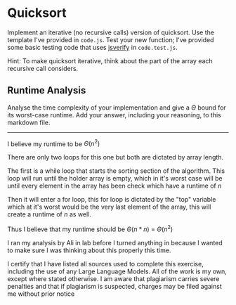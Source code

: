 # Quicksort

Implement an iterative (no recursive calls) version of quicksort. Use the
template I've provided in `code.js`. Test your new function; I've provided some
basic testing code that uses [jsverify](https://jsverify.github.io/) in
`code.test.js`.

Hint: To make quicksort iterative, think about the part of the array each
recursive call considers.

## Runtime Analysis

Analyse the time complexity of your implementation and give a $\Theta$ bound for
its worst-case runtime. Add your answer, including your reasoning, to this
markdown file.

-----------------------------------------------------------------------------------------

I believe my runtime to be $\Theta(n^2)$

There are only two loops for this one but both are dictated by array length.

The first is a while loop that starts the sorting section of the algorithm.  This loop will run until the holder array is empty, which in it's worst case will be until every element in the array has been check which have a runtime of $n$

Then it will enter a for loop, this for loop is dictated by the "top" variable which at it's worst would be the very last element of the array, this will create a runtime of $n$ as well.

Thus I believe that my runtime should be $\Theta(n*n)$ = $\Theta(n^2)$

I ran my analysis by Ali in lab before I turned anything in because I wanted to make sure I was thinking about this properly this time.

I certify that I have listed all sources used to complete this exercise, including the use of any Large Language Models. All of the work is my own, except where stated otherwise. I am aware that plagiarism carries severe penalties and that if plagiarism is suspected, charges may be filed against me without prior notice

